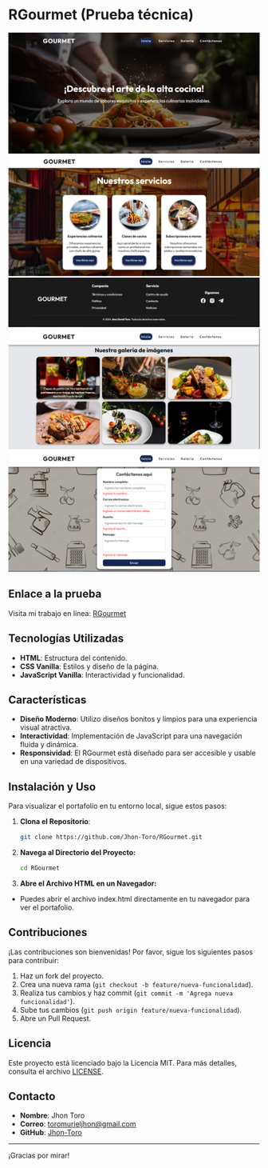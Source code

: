 # RGourmet (Prueba técnica)

![RGourmet](https://github.com/Jhon-Toro/RGourmet/blob/main/assets/img/landing.PNG) <br>
![RGourmet](https://github.com/Jhon-Toro/RGourmet/blob/main/assets/img/services.PNG) <br>
![RGourmet](https://github.com/Jhon-Toro/RGourmet/blob/main/assets/img/footer.PNG) <br>
![RGourmet](https://github.com/Jhon-Toro/RGourmet/blob/main/assets/img/Galeria.PNG) <br>
![RGourmet](https://github.com/Jhon-Toro/RGourmet/blob/main/assets/img/Contactanos.PNG) <br>

## Enlace a la prueba

Visita mi trabajo en línea: [RGourmet](https://jhon-toro.github.io/RGourmet/)

## Tecnologías Utilizadas

- **HTML**: Estructura del contenido.
- **CSS Vanilla**: Estilos y diseño de la página.
- **JavaScript Vanilla**: Interactividad y funcionalidad.

## Características

- **Diseño Moderno**: Utilizo diseños bonitos y limpios para una experiencia visual atractiva.
- **Interactividad**: Implementación de JavaScript para una navegación fluida y dinámica.
- **Responsividad**: El RGourmet está diseñado para ser accesible y usable en una variedad de dispositivos.

## Instalación y Uso

Para visualizar el portafolio en tu entorno local, sigue estos pasos:

1. **Clona el Repositorio**:
   ```bash
   git clone https://github.com/Jhon-Toro/RGourmet.git

2. **Navega al Directorio del Proyecto:**
   ```bash
   cd RGourmet
   
3. **Abre el Archivo HTML en un Navegador:**
- Puedes abrir el archivo index.html directamente en tu navegador para ver el portafolio.


## Contribuciones

¡Las contribuciones son bienvenidas! Por favor, sigue los siguientes pasos para contribuir:

1. Haz un fork del proyecto.
2. Crea una nueva rama (`git checkout -b feature/nueva-funcionalidad`).
3. Realiza tus cambios y haz commit (`git commit -m 'Agrega nueva funcionalidad'`).
4. Sube tus cambios (`git push origin feature/nueva-funcionalidad`).
5. Abre un Pull Request.

## Licencia

Este proyecto está licenciado bajo la Licencia MIT. Para más detalles, consulta el archivo [LICENSE](LICENSE).

## Contacto

- **Nombre**: Jhon Toro
- **Correo**: toromurieljhon@gmail.com
- **GitHub**: [Jhon-Toro](https://github.com/Jhon-Toro)

---

¡Gracias por mirar!
